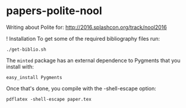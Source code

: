 # papers-polite-nool

Writing about Polite for: http://2016.splashcon.org/track/nool2016

! Installation 
To get some of the required bibliography files run: 

    ./get-biblio.sh

The `minted` package has an external dependence to Pygments that you install with: 

    easy_install Pygments
    
Once that's done, you compile with the -shell-escape option: 

    pdflatex -shell-escape paper.tex 

